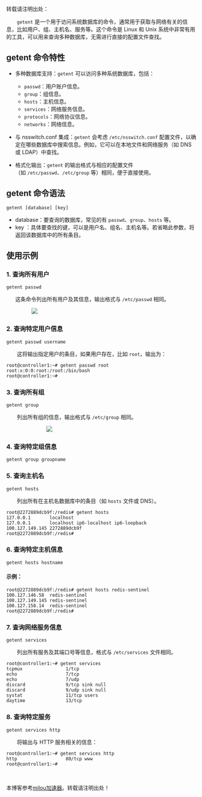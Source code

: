 
转载请注明出处：


　　`getent` 是一个用于访问系统数据库的命令，通常用于获取与网络有关的信息，比如用户、组、主机名、服务等。这个命令是 Linux 和 Unix 系统中非常有用的工具，可以用来查询多种数据库，无需进行直接的配置文件查找。


## getent 命令特性


* 多种数据库支持：`getent` 可以访问多种系统数据库，包括：


	+ `passwd`：用户账户信息。
	+ `group`：组信息。
	+ `hosts`：主机信息。
	+ `services`：网络服务信息。
	+ `protocols`：网络协议信息。
	+ `networks`：网络信息。
* 与 nsswitch.conf 集成：`getent` 会考虑 `/etc/nsswitch.conf` 配置文件，以确定在哪些数据库中搜索信息。例如，它可以在本地文件和网络服务（如 DNS 或 LDAP）中查找。
* 格式化输出：`getent` 的输出格式与相应的配置文件（如 `/etc/passwd`、`/etc/group` 等）相同，便于直接使用。


## getent 命令语法




```
getent [database] [key]
```


* database：要查询的数据库，常见的有 `passwd`、`group`、`hosts` 等。
* key ：具体要查找的键，可以是用户名、组名、主机名等。若省略此参数，将返回该数据库中的所有条目。


## 使用示例


### 1\. 查询所有用户




```
getent passwd
```


      这条命令列出所有用户及其信息，输出格式与 `/etc/passwd` 相同。  


                 ![](https://img2024.cnblogs.com/blog/1110857/202411/1110857-20241126233149417-1204913446.png)


### 2\. 查询特定用户信息




```
getent passwd username
```


　　这将输出指定用户的条目，如果用户存在，比如 `root`，输出为：




```
root@controller1:~# getent passwd root
root:x:0:0:root:/root:/bin/bash
root@controller1:~#
```


### 3\. 查询所有组




```
getent group
```


　　列出所有组的信息，输出格式与 `/etc/group` 相同。


                           ![](https://img2024.cnblogs.com/blog/1110857/202411/1110857-20241126233353887-1766173287.png)


### 4\. 查询特定组信息




```
getent group groupname
```


### 5\. 查询主机名




```
getent hosts
```


　　列出所有在主机名数据库中的条目（如 `hosts` 文件或 DNS）。




```
root@2272889dcb9f:/redis# getent hosts
127.0.0.1       localhost
127.0.0.1       localhost ip6-localhost ip6-loopback
100.127.149.145 2272889dcb9f
root@2272889dcb9f:/redis#
```


### 6\. 查询特定主机信息




```
getent hosts hostname
```


#### 示例：




```
root@2272889dcb9f:/redis# getent hosts redis-sentinel
100.127.146.58  redis-sentinel
100.127.149.145 redis-sentinel
100.127.158.14  redis-sentinel
root@2272889dcb9f:/redis#
```


### 7\. 查询网络服务信息




```
getent services
```


　　列出所有服务及其端口号等信息，格式与 `/etc/services` 文件相同。




```
root@controller1:~# getent services
tcpmux                1/tcp
echo                  7/tcp
echo                  7/udp
discard               9/tcp sink null
discard               9/udp sink null
systat                11/tcp users
daytime               13/tcp
```


### 8\. 查询特定服务




```
getent services http
```


　　将输出与 HTTP 服务相关的信息：




```
root@controller1:~# getent services http
http                  80/tcp www
root@controller1:~#
```


 


 本博客参考[milou加速器](https://xinminxuehui.org)。转载请注明出处！

